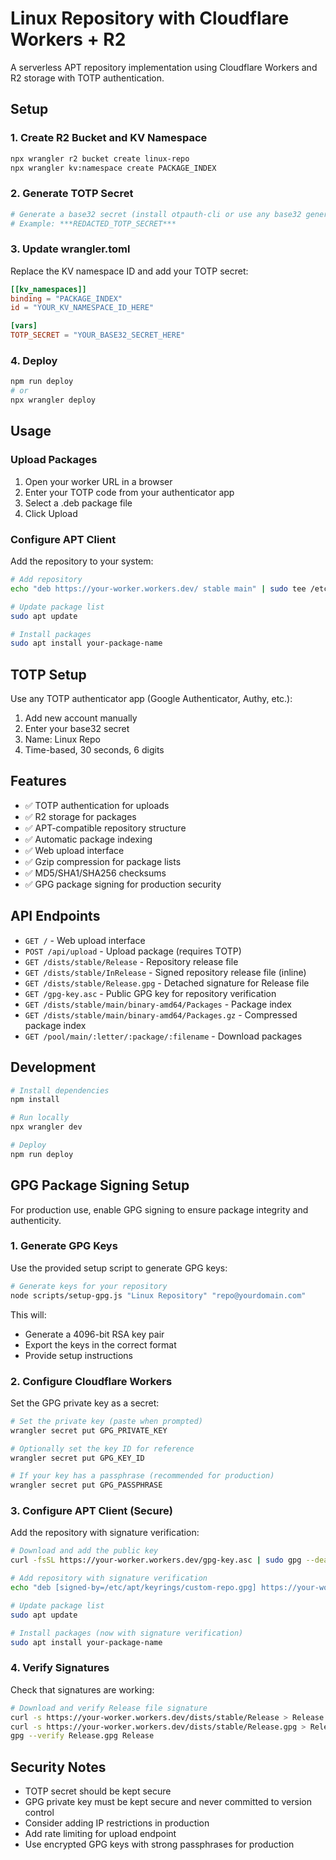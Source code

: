 # Linux Repository with Cloudflare Workers + R2

A serverless APT repository implementation using Cloudflare Workers and R2 storage with TOTP authentication.

## Setup

### 1. Create R2 Bucket and KV Namespace

```bash
npx wrangler r2 bucket create linux-repo
npx wrangler kv:namespace create PACKAGE_INDEX
```

### 2. Generate TOTP Secret

```bash
# Generate a base32 secret (install otpauth-cli or use any base32 generator)
# Example: ***REDACTED_TOTP_SECRET***
```

### 3. Update wrangler.toml

Replace the KV namespace ID and add your TOTP secret:

```toml
[[kv_namespaces]]
binding = "PACKAGE_INDEX"
id = "YOUR_KV_NAMESPACE_ID_HERE"

[vars]
TOTP_SECRET = "YOUR_BASE32_SECRET_HERE"
```

### 4. Deploy

```bash
npm run deploy
# or
npx wrangler deploy
```

## Usage

### Upload Packages

1. Open your worker URL in a browser
2. Enter your TOTP code from your authenticator app
3. Select a .deb package file
4. Click Upload

### Configure APT Client

Add the repository to your system:

```bash
# Add repository
echo "deb https://your-worker.workers.dev/ stable main" | sudo tee /etc/apt/sources.list.d/custom.list

# Update package list
sudo apt update

# Install packages
sudo apt install your-package-name
```

## TOTP Setup

Use any TOTP authenticator app (Google Authenticator, Authy, etc.):

1. Add new account manually
2. Enter your base32 secret
3. Name: Linux Repo
4. Time-based, 30 seconds, 6 digits

## Features

- ✅ TOTP authentication for uploads
- ✅ R2 storage for packages
- ✅ APT-compatible repository structure
- ✅ Automatic package indexing
- ✅ Web upload interface
- ✅ Gzip compression for package lists
- ✅ MD5/SHA1/SHA256 checksums
- ✅ GPG package signing for production security

## API Endpoints

- `GET /` - Web upload interface
- `POST /api/upload` - Upload package (requires TOTP)
- `GET /dists/stable/Release` - Repository release file
- `GET /dists/stable/InRelease` - Signed repository release file (inline)
- `GET /dists/stable/Release.gpg` - Detached signature for Release file
- `GET /gpg-key.asc` - Public GPG key for repository verification
- `GET /dists/stable/main/binary-amd64/Packages` - Package index
- `GET /dists/stable/main/binary-amd64/Packages.gz` - Compressed package index
- `GET /pool/main/:letter/:package/:filename` - Download packages

## Development

```bash
# Install dependencies
npm install

# Run locally
npx wrangler dev

# Deploy
npm run deploy
```

## GPG Package Signing Setup

For production use, enable GPG signing to ensure package integrity and authenticity.

### 1. Generate GPG Keys

Use the provided setup script to generate GPG keys:

```bash
# Generate keys for your repository
node scripts/setup-gpg.js "Linux Repository" "repo@yourdomain.com"
```

This will:
- Generate a 4096-bit RSA key pair
- Export the keys in the correct format
- Provide setup instructions

### 2. Configure Cloudflare Workers

Set the GPG private key as a secret:

```bash
# Set the private key (paste when prompted)
wrangler secret put GPG_PRIVATE_KEY

# Optionally set the key ID for reference
wrangler secret put GPG_KEY_ID

# If your key has a passphrase (recommended for production)
wrangler secret put GPG_PASSPHRASE
```

### 3. Configure APT Client (Secure)

Add the repository with signature verification:

```bash
# Download and add the public key
curl -fsSL https://your-worker.workers.dev/gpg-key.asc | sudo gpg --dearmor -o /etc/apt/keyrings/custom-repo.gpg

# Add repository with signature verification
echo "deb [signed-by=/etc/apt/keyrings/custom-repo.gpg] https://your-worker.workers.dev/ stable main" | sudo tee /etc/apt/sources.list.d/custom.list

# Update package list
sudo apt update

# Install packages (now with signature verification)
sudo apt install your-package-name
```

### 4. Verify Signatures

Check that signatures are working:

```bash
# Download and verify Release file signature
curl -s https://your-worker.workers.dev/dists/stable/Release > Release
curl -s https://your-worker.workers.dev/dists/stable/Release.gpg > Release.gpg
gpg --verify Release.gpg Release
```

## Security Notes

- TOTP secret should be kept secure
- GPG private key must be kept secure and never committed to version control
- Consider adding IP restrictions in production
- Add rate limiting for upload endpoint
- Use encrypted GPG keys with strong passphrases for production